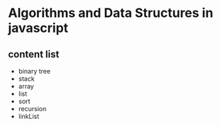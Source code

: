 # Algorithms and Data Structures in javascript
## content list
* binary tree
* stack
* array
* list
* sort
* recursion
* linkList
